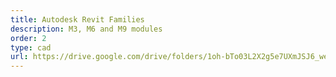```yaml
---
title: Autodesk Revit Families
description: M3, M6 and M9 modules
order: 2
type: cad
url: https://drive.google.com/drive/folders/1oh-bTo03L2X2g5e7UXmJSJ6_weulMTmK?usp=sharing
---
```

